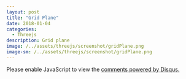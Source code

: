 ```yaml
---
layout: post
title: "Grid Plane"
date: 2018-01-04
categories:
  - Threejs
description: Grid plane   
image: /../assets/threejs/screenshot/gridPlane.png
image-sm: /../assets/threejs/screenshot/gridPlane.png
---
```


<script src="https://code.jquery.com/jquery-1.9.1.min.js"></script>
<script type="text/javascript" src="{{ site.url }}/assets/threejs/build/three.js"></script>
<script type="text/javascript" src="{{ site.url }}/assets/threejs/js/Detector.js"></script>
<script type="text/javascript" src="{{ site.url }}/assets/threejs/js/libs/stats.min.js"></script>
<script src="{{ site.url }}/assets/threejs/js/controls/TransformControls.js"></script>
<script src="{{ site.url }}/assets/threejs/js/controls/OrbitControls.js"></script>
<script src="{{ site.url }}/assets/threejs/js/libs/dat.gui.min.js"></script>
<div id="threejsView"></div>
<script type="text/javascript">
	if(!Detector.webgl){
		Detector.addGetWebGLMessage();
	}
	var container, camera, scene, renderer, boxMesh;
	var transformControl; 	//트랜스폼 컨트롤러 
	var stats; 
	var params = {
			xRotate : false,
			yRotate : false,
			zRotate : false
	}
	function onWindowResize(){
		camera.aspect = window.innerWidth / window.innerHeight;
		camera.updateProjectionMatrix();
		renderer.setSize(window.innerWidth, window.innerHeight);
	}
	//초기화 함수 
	function init(){
		container = document.createElement('div');
		container.style.width = '100%';
		container.style.minHeight = '500px';		
		container.style.height = '100%';
		$('#threejsView').append(container);
		// info 
		var info = document.createElement('div');
		info.style.position = 'absolute';
		info.style.top = '10px';
		info.style.width = '100%';
		info.style.textAlign = 'center';
		info.innerHTML = '<a href="/example/practice/gridPlane" target="_blank" rel="noopener">Full shot</a> - voxel painter';
		container.appendChild(info);
		// stats 
		stats = new Stats(); 								//stats 객채 생성 
		container.appendChild(stats.dom);		//container에 stats dom append
		//카메라 
		camera = new THREE.PerspectiveCamera(45, window.innerWidth / window.innerHeight, 1, 10000);
		camera.position.set(500,800,1300);
		camera.lookAt(new THREE.Vector3());kl
		//씬
		scene = new THREE.Scene();
		scene.background = new THREE.Color(0xf0f0f0);
		//그리드 
		var gridHelper = new THREE.GridHelper(1000, 20);
		scene.add(gridHelper);	
		//지오메트리 
		var geometry = new THREE.PlaneBufferGeometry(1000, 1000);
		geometry.rotateX(-Math.PI/2);
		//박스 생성
		var boxTexture = new THREE.TextureLoader().load('/textures/crate.gif');		//박스 텍스쳐 가져오기 
		var boxGeometry = new THREE.BoxBufferGeometry(200, 200, 200);							//박스 지오메트리
		var boxMaterial  = new THREE.MeshBasicMaterial({map:boxTexture});					//박스 메터리얼
		boxMesh = new THREE.Mesh(boxGeometry, boxMaterial);
		scene.add(boxMesh);
		//바닥 메시 생성 
		plane = new THREE.Mesh(geometry, new THREE.MeshBasicMaterial({visible:false}));
		scene.add(plane);
		//directional Light 조명 
		var directionalLight = new THREE.DirectionalLight(0xffffff);
		directionalLight.position.set(1,0.75,0.5).normalize();
		scene.add(directionalLight);
		//랜더러
		renderer = new THREE.WebGLRenderer({antialias:true});
		renderer.setPixelRatio(window.devicePixelRatio);
		renderer.setSize($('.post').innerWidth(), $('.post').innerWidth() * 2);
		container.appendChild(renderer.domElement);
		
		$('#threejsView').innerWidth($('.post').innerWidth()); 
		$('#threejsView').innerHeight($('.post').innerWidth() * 2); 
		
		
		//TransformControls 생성
		transformControl = new THREE.TransformControls(camera, renderer.domElement);
		//transformControl.addEventListener('change', render);
		scene.add(transformControl);
		
		//OrbitControls 생성 - 마우스 조작 컨트롤러
		var controls = new THREE.OrbitControls(camera, renderer.domElement);
		controls.damping = 0.2;
		
		transformControl.attach(boxMesh);
		
		
		
		//GUI 생성 
		var gui = new dat.GUI();
		gui.add(params, 'xRotate');
		gui.add(params, 'yRotate');
		gui.add(params, 'zRotate');
		gui.open();
		
		//윈도우 리사이즈 이벤트 리스너 등록
		window.addEventListener('resize', onWindowResize, false);
		
	}
	
	// 그리기 함수 
	function render(){
		renderer.render(scene,camera);
	}
	
	function animate(){
		requestAnimationFrame(animate);
		
		if(params.xRotate){
			boxMesh.rotation.x += 0.01;	
		}
		
		if(params.yRotate){
			boxMesh.rotation.y += 0.01;	
		}
		
		if(params.zRotate){
			boxMesh.rotation.z += 0.01;	
		}
		
		renderer.render(scene,camera);
		
		stats.update();
		
		transformControl.update();
	}
	
	init();
	//render();
	animate();
	
</script>



<div id="disqus_thread"></div>
<script>

/**
*  RECOMMENDED CONFIGURATION VARIABLES: EDIT AND UNCOMMENT THE SECTION BELOW TO INSERT DYNAMIC VALUES FROM YOUR PLATFORM OR CMS.
*  LEARN WHY DEFINING THESE VARIABLES IS IMPORTANT: https://disqus.com/admin/universalcode/#configuration-variables*/
/*
var disqus_config = function () {
this.page.url = PAGE_URL;  // Replace PAGE_URL with your page's canonical URL variable
this.page.identifier = PAGE_IDENTIFIER; // Replace PAGE_IDENTIFIER with your page's unique identifier variable
};
*/
(function() { // DON'T EDIT BELOW THIS LINE
var d = document, s = d.createElement('script');
s.src = 'https://silqwer.disqus.com/embed.js';
s.setAttribute('data-timestamp', +new Date());
(d.head || d.body).appendChild(s);
})();
</script>
<noscript>Please enable JavaScript to view the <a href="https://disqus.com/?ref_noscript">comments powered by Disqus.</a></noscript>